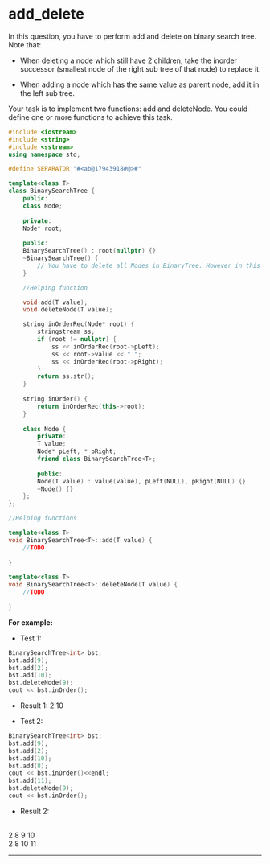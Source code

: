 # add_delete

In this question, you have to perform add and delete on binary search tree. Note that:

- When deleting a node which still have 2 children, take the inorder successor (smallest node of the right sub tree of that node) to replace it.

- When adding a node which has the same value as parent node, add it in the left sub tree.

Your task is to implement two functions: add and deleteNode. You could define one or more functions to achieve this task.
```cpp
#include <iostream>
#include <string>
#include <sstream>
using namespace std;

#define SEPARATOR "#<ab@17943918#@>#"

template<class T>
class BinarySearchTree {
    public:
    class Node;
    
    private:
    Node* root;
    
    public:
    BinarySearchTree() : root(nullptr) {}
    ~BinarySearchTree() {
        // You have to delete all Nodes in BinaryTree. However in this task, you can ignore it.
    }

    //Helping function

    void add(T value);
    void deleteNode(T value);

    string inOrderRec(Node* root) {
        stringstream ss;
        if (root != nullptr) {
            ss << inOrderRec(root->pLeft);
            ss << root->value << " ";
            ss << inOrderRec(root->pRight);
        }
        return ss.str();
    }
    
    string inOrder() {
        return inOrderRec(this->root);
    }
    
    class Node {
        private:
        T value;
        Node* pLeft, * pRight;
        friend class BinarySearchTree<T>;
        
        public:
        Node(T value) : value(value), pLeft(NULL), pRight(NULL) {}
        ~Node() {}
    };
};

//Helping functions

template<class T>
void BinarySearchTree<T>::add(T value) {
    //TODO
    
}

template<class T>
void BinarySearchTree<T>::deleteNode(T value) {
    //TODO
    
}
```
**For example:**

+ Test 1:
```cpp
BinarySearchTree<int> bst;
bst.add(9);
bst.add(2);
bst.add(10);
bst.deleteNode(9);
cout << bst.inOrder();
```
+ Result 1: 2 10

+ Test 2:
```cpp
BinarySearchTree<int> bst;
bst.add(9);
bst.add(2);
bst.add(10);
bst.add(8);
cout << bst.inOrder()<<endl;
bst.add(11);
bst.deleteNode(9);
cout << bst.inOrder();
```
+ Result 2:
<br/>
2 8 9 10
<br/>
2 8 10 11 

---

